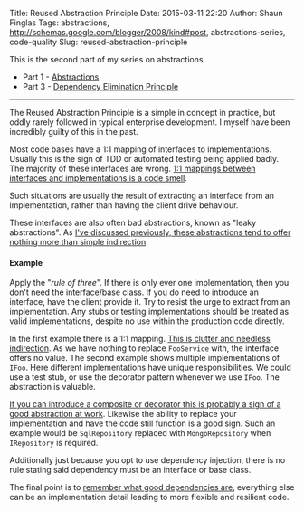 Title: Reused Abstraction Principle
Date: 2015-03-11 22:20
Author: Shaun Finglas
Tags: abstractions, http://schemas.google.com/blogger/2008/kind#post, abstractions-series, code-quality
Slug: reused-abstraction-principle

This is the second part of my series on abstractions.

-   Part 1 -
    [Abstractions](http://blog.shaunfinglas.co.uk/2015/02/abstractions.html)
-   Part 3 - [Dependency Elimination
    Principle](http://blog.shaunfinglas.co.uk/2015/03/dependency-elimination-principle.html)

------------------------------------------------------------------------

The Reused Abstraction Principle is a simple in concept in practice, but
oddly rarely followed in typical enterprise development. I myself have
been incredibly guilty of this in the past.

Most code bases have a 1:1 mapping of interfaces to implementations.
Usually this is the sign of TDD or automated testing being applied
badly. The majority of these interfaces are wrong. [1:1 mappings between
interfaces and implementations is a code
smell](http://blog.ploeh.dk/2010/12/02/Interfacesarenotabstractions/).

Such situations are usually the result of extracting an interface from
an implementation, rather than having the client drive behaviour.

These interfaces are also often bad abstractions, known as "leaky
abstractions". As [I've discussed previously, these abstractions tend to
offer nothing more than simple
indirection](http://blog.shaunfinglas.co.uk/2015/02/abstractions.html).

#### Example

Apply the "*rule of three*". If there is only ever one implementation,
then you don't need the interface/base class. If you do need to
introduce an interface, have the client provide it. Try to resist the
urge to extract from an implementation. Any stubs or testing
implementations should be treated as valid implementations, despite no
use within the production code directly.

<script src="https://gist.github.com/Finglas/53d16d4bcadaa6eda702.js"></script>
In the first example there is a 1:1 mapping. [This is clutter and
needless
indirection](http://www.codemanship.co.uk/parlezuml/blog/?postid=934).
As we have nothing to replace `FooService` with, the interface offers no
value. The second example shows multiple implementations of `IFoo`. Here
different implementations have unique responsibilities. We could use a
test stub, or use the decorator pattern whenever we use `IFoo`. The
abstraction is valuable.

[If you can introduce a composite or decorator this is probably a sign
of a good abstraction at
work](http://blog.ploeh.dk/2010/12/03/Towardsbetterabstractions/).
Likewise the ability to replace your implementation and have the code
still function is a good sign. Such an example would be `SqlRepository`
replaced with `MongoRepository` when `IRepository` is required.

Additionally just because you opt to use dependency injection, there is
no rule stating said dependency must be an interface or base class.

The final point is to [remember what good dependencies
are](http://blog.shaunfinglas.co.uk/2014/12/limit-amount-of-dependencies-you-use.html),
everything else can be an implementation detail leading to more flexible
and resilient code.

</p>

